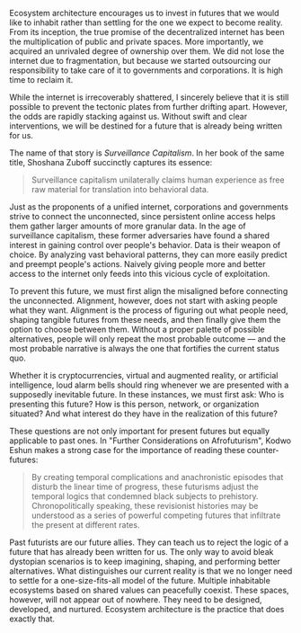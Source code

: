 Ecosystem architecture encourages us to invest in futures that we would like to inhabit rather than settling for the one we expect to become reality. From its inception, the true promise of the decentralized internet has been the multiplication of public and private spaces. More importantly, we acquired an unrivaled degree of ownership over them. We did not lose the internet due to fragmentation, but because we started outsourcing our responsibility to take care of it to governments and corporations. It is high time to reclaim it.

While the internet is irrecoverably shattered, I sincerely believe that it is still possible to prevent the tectonic plates from further drifting apart. However, the odds are rapidly stacking against us. Without swift and clear interventions, we will be destined for a future that is already being written for us. 

The name of that story is *Surveillance Capitalism*. In her book of the same title, Shoshana Zuboff succinctly captures its essence:

> Surveillance capitalism unilaterally claims human experience as free raw material for translation into behavioral data.

Just as the proponents of a unified internet, corporations and governments strive to connect the unconnected, since persistent online access helps them gather larger amounts of more granular data. In the age of surveillance capitalism, these former adversaries have found a shared interest in gaining control over people's behavior. Data is their weapon of choice. By analyzing vast behavioral patterns, they can more easily predict and preempt people's actions. Naively giving people more and better access to the internet only feeds into this vicious cycle of exploitation.

To prevent this future, we must first align the misaligned before connecting the unconnected. Alignment, however, does not start with asking people what they want. Alignment is the process of figuring out what people need, shaping tangible futures from these needs, and then finally give them the option to choose between them. Without a proper palette of possible alternatives, people will only repeat the most probable outcome — and the most probable narrative is always the one that fortifies the current status quo.

Whether it is cryptocurrencies, virtual and augmented reality, or artificial intelligence, loud alarm bells should ring whenever we are presented with a supposedly inevitable future. In these instances, we must first ask: Who is presenting this future? How is this person, network, or organization situated? And what interest do they have in the realization of this future?

These questions are not only important for present futures but equally applicable to past ones. In "Further Considerations on Afrofuturism", Kodwo Eshun makes a strong case for the importance of reading these counter-futures:

> By creating temporal complications and anachronistic episodes that disturb the linear time of progress, these futurisms adjust the temporal logics that condemned black subjects to prehistory. Chronopolitically speaking, these revisionist histories may be understood as a series of powerful competing futures that infiltrate the present at different rates.

Past futurists are our future allies. They can teach us to reject the logic of a future that has already been written for us. The only way to avoid bleak dystopian scenarios is to keep imagining, shaping, and performing better alternatives. What distinguishes our current reality is that we no longer need to settle for a one-size-fits-all model of the future. Multiple inhabitable ecosystems based on shared values can peacefully coexist. These spaces, however, will not appear out of nowhere. They need to be designed, developed, and nurtured. Ecosystem architecture is the practice that does exactly that.
